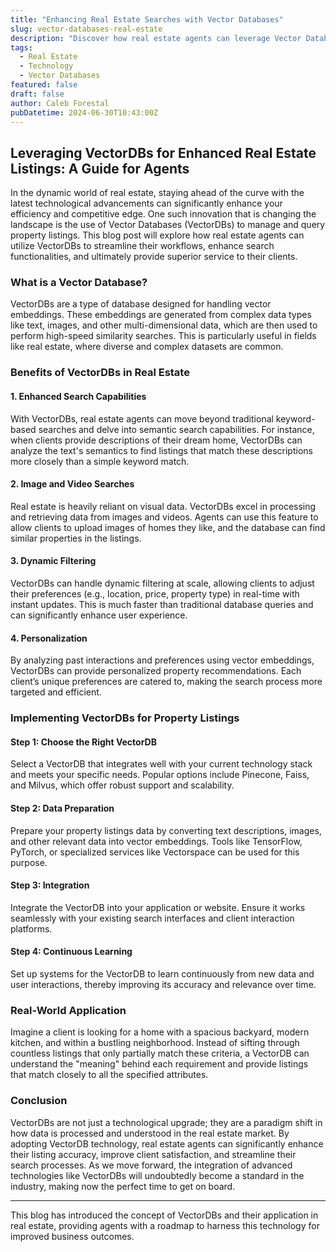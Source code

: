 ```yaml
---
title: "Enhancing Real Estate Searches with Vector Databases"
slug: vector-databases-real-estate
description: "Discover how real estate agents can leverage Vector Databases to improve property search accuracy, enhance visual searches, and provide personalized experiences to clients."
tags:
  - Real Estate
  - Technology
  - Vector Databases
featured: false
draft: false
author: Caleb Forestal
pubDatetime: 2024-06-30T10:43:00Z
---
```


## Leveraging VectorDBs for Enhanced Real Estate Listings: A Guide for Agents

In the dynamic world of real estate, staying ahead of the curve with the latest technological advancements can significantly enhance your efficiency and competitive edge. One such innovation that is changing the landscape is the use of Vector Databases (VectorDBs) to manage and query property listings. This blog post will explore how real estate agents can utilize VectorDBs to streamline their workflows, enhance search functionalities, and ultimately provide superior service to their clients.

### What is a Vector Database?

VectorDBs are a type of database designed for handling vector embeddings. These embeddings are generated from complex data types like text, images, and other multi-dimensional data, which are then used to perform high-speed similarity searches. This is particularly useful in fields like real estate, where diverse and complex datasets are common.

### Benefits of VectorDBs in Real Estate

#### 1. **Enhanced Search Capabilities**
With VectorDBs, real estate agents can move beyond traditional keyword-based searches and delve into semantic search capabilities. For instance, when clients provide descriptions of their dream home, VectorDBs can analyze the text's semantics to find listings that match these descriptions more closely than a simple keyword match.

#### 2. **Image and Video Searches**
Real estate is heavily reliant on visual data. VectorDBs excel in processing and retrieving data from images and videos. Agents can use this feature to allow clients to upload images of homes they like, and the database can find similar properties in the listings.

#### 3. **Dynamic Filtering**
VectorDBs can handle dynamic filtering at scale, allowing clients to adjust their preferences (e.g., location, price, property type) in real-time with instant updates. This is much faster than traditional database queries and can significantly enhance user experience.

#### 4. **Personalization**
By analyzing past interactions and preferences using vector embeddings, VectorDBs can provide personalized property recommendations. Each client’s unique preferences are catered to, making the search process more targeted and efficient.

### Implementing VectorDBs for Property Listings

#### Step 1: Choose the Right VectorDB
Select a VectorDB that integrates well with your current technology stack and meets your specific needs. Popular options include Pinecone, Faiss, and Milvus, which offer robust support and scalability.

#### Step 2: Data Preparation
Prepare your property listings data by converting text descriptions, images, and other relevant data into vector embeddings. Tools like TensorFlow, PyTorch, or specialized services like Vectorspace can be used for this purpose.

#### Step 3: Integration
Integrate the VectorDB into your application or website. Ensure it works seamlessly with your existing search interfaces and client interaction platforms.

#### Step 4: Continuous Learning
Set up systems for the VectorDB to learn continuously from new data and user interactions, thereby improving its accuracy and relevance over time.

### Real-World Application

Imagine a client is looking for a home with a spacious backyard, modern kitchen, and within a bustling neighborhood. Instead of sifting through countless listings that only partially match these criteria, a VectorDB can understand the "meaning" behind each requirement and provide listings that match closely to all the specified attributes.

### Conclusion

VectorDBs are not just a technological upgrade; they are a paradigm shift in how data is processed and understood in the real estate market. By adopting VectorDB technology, real estate agents can significantly enhance their listing accuracy, improve client satisfaction, and streamline their search processes. As we move forward, the integration of advanced technologies like VectorDBs will undoubtedly become a standard in the industry, making now the perfect time to get on board.

---
This blog has introduced the concept of VectorDBs and their application in real estate, providing agents with a roadmap to harness this technology for improved business outcomes.